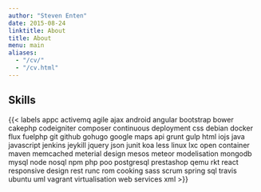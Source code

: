 ```yaml
---
author: "Steven Enten"
date: 2015-08-24
linktitle: About
title: About
menu: main
aliases:
  - "/cv/"
  - "/cv.html"
---
```


## Skills

{{< labels appc activemq agile ajax android angular bootstrap bower cakephp codeigniter composer continuous deployment css debian docker flux fuelphp git github gohugo google maps api 
grunt gulp html iojs java javascript jenkins jeykill jquery json junit koa less linux lxc open container maven memcached meterial design mesos meteor modelisation mongodb mysql node 
nosql npm php poo postgresql prestashop qemu rkt react responsive design rest runc rom cooking sass scrum spring sql travis ubuntu uml vagrant virtualisation web services xml >}}

